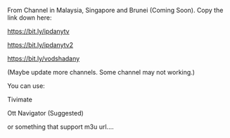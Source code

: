 From Channel in Malaysia, Singapore and Brunei (Coming Soon). 
Copy the link down here:

https://bit.ly/ipdanytv

https://bit.ly/ipdanytv2

https://bit.ly/vodshadany

(Maybe update more channels. Some channel may not working.)

You can use:

Tivimate

Ott Navigator (Suggested)

or something that support m3u url....
